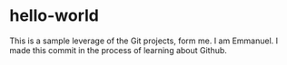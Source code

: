 # hello-world
This is a sample leverage of the Git projects, form me.
I am Emmanuel.
I made this commit in the process of learning about Github.
